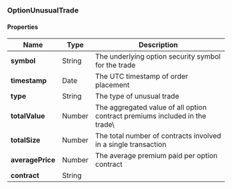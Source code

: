 
[//]: # (CLASS:OptionUnusualTrade)

[//]: # (KIND:object)

### OptionUnusualTrade

#### Properties

[//]: # (START_DEFINITION)

Name | Type | Description
------------ | ------------- | -------------
**symbol** | String | The underlying option security symbol for the trade &nbsp;
**timestamp** | Date | The UTC timestamp of order placement &nbsp;
**type** | String | The type of unusual trade &nbsp;
**totalValue** | Number | The aggregated value of all option contract premiums included in the trade\\ &nbsp;
**totalSize** | Number | The total number of contracts involved in a single transaction &nbsp;
**averagePrice** | Number | The average premium paid per option contract &nbsp;
**contract** | String |  &nbsp;

[//]: # (END_DEFINITION)





